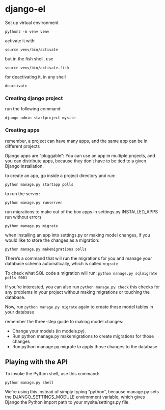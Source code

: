 # django-el

Set up virtual environment

`python3 -m venv venv`

activate it with

`source venv/bin/activate`

but in the fish shell, use

`source venv/bin/activate.fish`

for deactivating it, in any shell

`deactivate`

### Creating django project

run the following command

`django-admin startproject mysite`

### Creating apps

remember, a project can have many apps, and the same app can be in different projects

Django apps are “pluggable”: You can use an app in multiple projects, and you can distribute apps, 
because they don’t have to be tied to a given Django installation.

to create an app, go inside a project directory and run:

`python manage.py startapp polls`

to run the server:

`python manage.py runserver`

run migrations to make out of the box apps in settings.py INSTALLED_APPS run without errors

`python manage.py migrate`

when installing an app into settings.py or making model changes, 
if you would like to store the changes as a migration:

`python manage.py makemigrations polls`

There’s a command that will run the migrations for you and manage your database schema automatically, 
which is called `migrate`

To check what SQL code a migration will run:
`python manage.py sqlmigrate polls 0001`

If you’re interested, you can also run `python manage.py check`
this checks for any problems in your project without making migrations or touching the database.

Now, run `python manage.py migrate` again to create those model tables in your database

remember the three-step guide to making model changes:

* Change your models (in models.py).
* Run python manage.py makemigrations to create migrations for those changes
* Run python manage.py migrate to apply those changes to the database.

## Playing with the API

To invoke the Python shell, use this command:

`python manage.py shell`

We’re using this instead of simply typing “python”, 
because manage.py sets the DJANGO_SETTINGS_MODULE environment variable, 
which gives Django the Python import path to your mysite/settings.py file.

